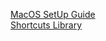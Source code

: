 [MacOS SetUp Guide](http://sourabhbajaj.com/mac-setup/)  
[Shortcuts Library](https://shortcuts.design/)